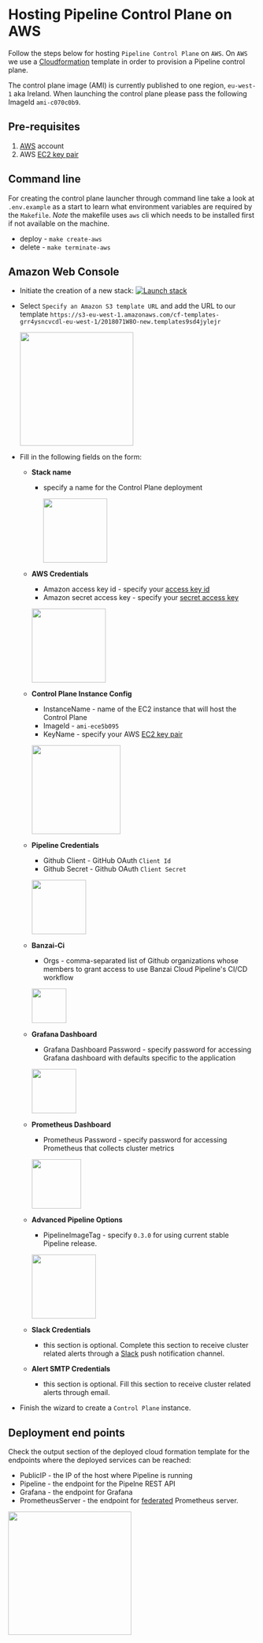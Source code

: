 # Hosting Pipeline Control Plane on AWS

Follow the steps below for hosting `Pipeline Control Plane` on `AWS`.
On `AWS` we use a [Cloudformation](https://aws.amazon.com/cloudformation/) template in order to provision a Pipeline control plane.

The control plane image (AMI) is currently published to one region, `eu-west-1` aka Ireland. When launching the control plane please pass the following ImageId `ami-c070c0b9`.

## Pre-requisites

1. [AWS](https://portal.aws.amazon.com/billing/signup?type=enterprise#/start) account
1. AWS [EC2 key pair](http://docs.aws.amazon.com/AWSEC2/latest/UserGuide/ec2-key-pairs.html)

## Command line

For creating the control plane launcher through command line take a look at `.env.example` as a start to learn what environment variables are required by the `Makefile`. _Note_ the makefile uses `aws` cli which needs to be installed first if not available on the machine.

* deploy - `make create-aws`
* delete - `make terminate-aws`

## Amazon Web Console

* Initiate the creation of a new stack: [![Launch stack](https://s3.amazonaws.com/cloudformation-examples/cloudformation-launch-stack.png)](https://eu-west-1.console.aws.amazon.com/cloudformation/home?region=eu-west-1#/stacks/new)

* Select `Specify an Amazon S3 template URL` and add the URL to our template `https://s3-eu-west-1.amazonaws.com/cf-templates-grr4ysncvcdl-eu-west-1/2018071W8O-new.templates9sd4jylejr`

  <a href="images/ControlPlaneFromTemplate.png" target="_blank"><img src="images/ControlPlaneFromTemplate.png" height="230"></a>

* Fill in the following fields on the form:

  * **Stack name**
    * specify a name for the Control Plane deployment

      <a href="images/StackName.png"><img src="images/StackName.png" height="130"></a>

  * **AWS Credentials**
     * Amazon access key id - specify your [access key id](http://docs.aws.amazon.com/general/latest/gr/aws-sec-cred-types.html#access-keys-and-secret-access-keys)
     * Amazon secret access key - specify your [secret access key](http://docs.aws.amazon.com/general/latest/gr/aws-sec-cred-types.html#access-keys-and-secret-access-keys)

     <a href="images/AwsCred.png"><img src="images/AwsCred.png" height="150"></a>

  * **Control Plane Instance Config**
     * InstanceName - name of the EC2 instance that will host the Control Plane
     * ImageId - `ami-ece5b095`
     * KeyName - specify your AWS [EC2 key pair](http://docs.aws.amazon.com/AWSEC2/latest/UserGuide/ec2-key-pairs.html)

     <a href="images/ControlPlaneInstanceConfig.png"><img src="images/ControlPlaneInstanceConfig.png" height="180"></a>

  * **Pipeline Credentials**
     * Github Client - GitHub OAuth `Client Id`
     * Github Secret - Github OAuth `Client Secret`

      <a href="images/CloudFormationPipelineCred.png"><img src="images/CloudFormationPipelineCred.png" height="110"></a>

  * **Banzai-Ci**
     * Orgs - comma-separated list of Github organizations whose members to grant access to use Banzai Cloud Pipeline's CI/CD workflow

      <a href="images/CloudFormationCiOrgs.png"><img src="images/CloudFormationCiOrgs.png" height="70"></a>

  * **Grafana Dashboard**
     * Grafana Dashboard Password - specify password for accessing Grafana dashboard with defaults specific to the application

     <a href="images/CloudFormationGrafanaCred.png"><img src="images/CloudFormationGrafanaCred.png" height="90"></a>

  * **Prometheus Dashboard**
     * Prometheus Password - specify password for accessing Prometheus that collects cluster metrics

      <a href="images/CloudFormationPrometheusCred.png"><img src="images/CloudFormationPrometheusCred.png" height="100"></a>

  * **Advanced Pipeline Options**
     * PipelineImageTag - specify `0.3.0` for using current stable Pipeline release.

     <a href="images/CloudFormationAdvancedPipOpt.png"><img src="images/CloudFormationAdvancedPipOpt.png" height="130"></a>

  * **Slack Credentials**
       * this section is optional. Complete this section to receive  cluster related alerts through a [Slack](https://slack.com) push notification channel.

  * **Alert SMTP Credentials**
     * this section is optional. Fill this section to receive cluster related alerts through email.

* Finish the wizard to create a `Control Plane` instance.

## Deployment end points

Check the output section of the deployed cloud formation template for the endpoints where the deployed services can be reached:

* PublicIP - the IP of the host where Pipeline is running
* Pipeline - the endpoint for the Pipelne REST API
* Grafana - the endpoint for Grafana
* PrometheusServer - the endpoint for [federated](https://banzaicloud.com/blog/prometheus-federation/) Prometheus server.

<a href="images/CloudFormationOutput.png"><img src="images/CloudFormationOutput.png" height="250"></a>